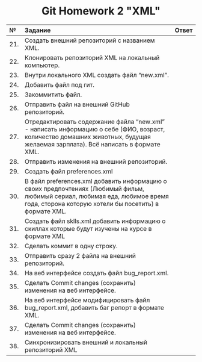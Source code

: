 <div align="center">

# Git Homework 2 "XML"

</div> 

 |№| Задание | Ответ |
 |:---|:---|:---|
 |21. |Создать внешний репозиторий c названием XML.  ||
 |22. |Клонировать репозиторий XML на локальный компьютер.  ||
 |23. |Внутри локального XML создать файл “new.xml”.  ||
 |24. |Добавить файл под гит.  ||
 |25. |Закоммитить файл.  ||
 |26. |Отправить файл на внешний GitHub репозиторий.  ||
 |27. |Отредактировать содержание файла “new.xml” - написать информацию о себе (ФИО, возраст, количество домашних животных, будущая желаемая зарплата). Всё написать в формате XML.  ||
 |28. |Отправить изменения на внешний репозиторий.  ||
 |29. |Создать файл preferences.xml  ||
 |30. |В файл preferences.xml добавить информацию о своих предпочтениях (Любимый фильм, любимый сериал, любимая еда, любимое время года, сторона которую хотели бы посетить) в формате XML.  ||
 |31. |Создать файл sklls.xml добавить информацию о скиллах которые будут изучены на курсе в формате XML  ||
 |32. |Сделать коммит в одну строку.  ||
 |33. |Отправить сразу 2 файла на внешний репозиторий.  ||
 |34. |На веб интерфейсе создать файл bug_report.xml.  ||
 |35. |Сделать Commit changes (сохранить) изменения на веб интерфейсе.  ||
 |36. |На веб интерфейсе модифицировать файл bug_report.xml, добавить баг репорт в формате XML.  ||
 |37. |Сделать Commit changes (сохранить) изменения на веб интерфейсе.  ||
 |38. |Синхронизировать внешний и локальный репозиторий XML  ||
